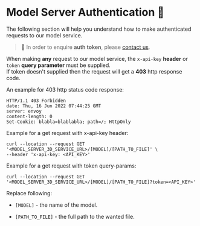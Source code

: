 # Model Server Authentication :lock_with_ink_pen: 

The following section will help you understand how to make authenticated requests to our model service. 

> :information_desk_person: In order to enquire **auth token**, please [contact us](/classified/contact_us.md).

When making **any** request to our model service, the `x-api-key` **header** or `token` **query parameter** must be supplied.<br/>
If token doesn't supplied then the request will get a **403** http response code.

An example for 403 http status code response:

```response
HTTP/1.1 403 Forbidden
date: Thu, 16 Jun 2022 07:44:25 GMT
server: envoy
content-length: 0
Set-Cookie: blabla=blablabla; path=/; HttpOnly
```

Example for a get request with x-api-key header:

```curl
curl --location --request GET '<MODEL_SERVER_3D_SERVICE_URL>/[MODEL]/[PATH_TO_FILE]' \
--header 'x-api-key: <API_KEY>' 
```

Example for a get request with token query-params:

```curl
curl --location --request GET '<MODEL_SERVER_3D_SERVICE_URL>/[MODEL]/[PATH_TO_FILE]?token=<API_KEY>'
```

Replace following:

- `[MODEL]` - the name of the model.

- `[PATH_TO_FILE]` - the full path to the wanted file.

